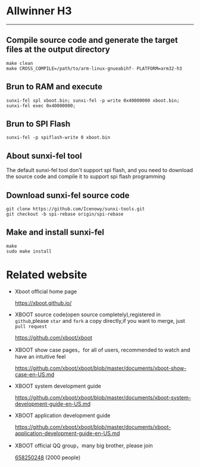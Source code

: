 # Allwinner H3

***

## Compile source code and generate the target files at the  output directory
```shell
make clean
make CROSS_COMPILE=/path/to/arm-linux-gnueabihf- PLATFORM=arm32-h3
```

## Brun to RAM and execute
```shell
sunxi-fel spl xboot.bin; sunxi-fel -p write 0x40000000 xboot.bin; sunxi-fel exec 0x40000000;
```

## Brun to SPI Flash
```shell
sunxi-fel -p spiflash-write 0 xboot.bin
```

## About sunxi-fel tool

The default sunxi-fel tool don't support spi flash, and you need to download the source code and compile it to support spi flash programming

## Download sunxi-fel source code
```shell
git clone https://github.com/Icenowy/sunxi-tools.git
git checkout -b spi-rebase origin/spi-rebase
```

## Make and install sunxi-fel
```shell
make
sudo make install
```

# Related website

* Xboot official home page
  
  https://xboot.github.io/

* XBOOT source code(open source completely),registered in `github`,please `star` and `fork` a copy directly,if you want to merge, just `pull request`
  
  https://github.com/xboot/xboot

* XBOOT show case pages，for all of users, recommended to watch and have an intuitive feel
  
  https://github.com/xboot/xboot/blob/master/documents/xboot-show-case-en-US.md

* XBOOT system development guide
  
  https://github.com/xboot/xboot/blob/master/documents/xboot-system-development-guide-en-US.md

* XBOOT application development guide
  
  https://github.com/xboot/xboot/blob/master/documents/xboot-application-development-guide-en-US.md

* XBOOT official QQ group，many big brother, please join
  
  [658250248](https://jq.qq.com/?_wv=1027&k=5BOkXYO) (2000 people)
